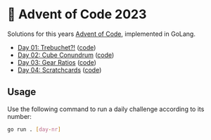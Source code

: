# 🎄 Advent of Code 2023

Solutions for this years [Advent of Code](https://adventofcode.com/2023), implemented in GoLang.

- [Day 01: Trebuchet?!](https://adventofcode.com/2023/day/1) ([code](https://github.com/ruegerj/aoc-2023/blob/main/day01/day01.go))
- [Day 02: Cube Conundrum](https://adventofcode.com/2023/day/2) ([code](https://github.com/ruegerj/aoc-2023/blob/main/day02/day02.go))
- [Day 03: Gear Ratios](https://adventofcode.com/2023/day/3) ([code](https://github.com/ruegerj/aoc-2023/blob/main/day03/day03.go))
- [Day 04: Scratchcards](https://adventofcode.com/2023/day/4) ([code](https://github.com/ruegerj/aoc-2023/blob/main/day04/day04.go))

## Usage

Use the following command to run a daily challenge according to its number:

```bash
go run . [day-nr]
```
